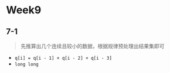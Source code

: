 # Week9

## 7-1

> 先推算出几个连续且较小的数据，根据规律预处理出结果集即可

* `q[i] = q[i - 1] + q[i - 2] + q[i - 3]`
* `long long`